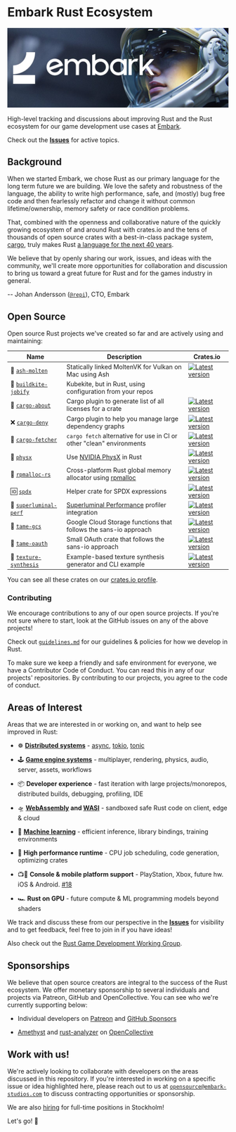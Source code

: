 # Embark Rust Ecosystem

[![Embark logo](media/embark-logo-bg.jpg)](http://embark.games)

High-level tracking and discussions about improving Rust and the Rust ecosystem for our game development use cases at [Embark](http://embark.games).

Check out the __[Issues](https://github.com/EmbarkStudios/rust-ecosystem/issues)__ for active topics.

## Background

When we started Embark, we chose Rust as our primary language for the long term future we are building. We love the safety and robustness of the language, the ability to write high performance, safe, and (mostly) bug free code and then fearlessly refactor and change it without common lifetime/ownership, memory safety or race condition problems.

That, combined with the openness and collaborative nature of the quickly growing ecosystem of and around Rust with crates.io and the tens of thousands of open source crates with a best-in-class package system, [cargo](https://doc.rust-lang.org/cargo/), truly makes Rust [a language for the next 40 years](https://www.youtube.com/watch?v=A3AdN7U24iU).

We believe that by openly sharing our work, issues, and ideas with the community, we'll create more opportunities for collaboration and discussion to bring us toward a great future for Rust and for the games industry in general.

-- Johan Andersson ([`@repi`](http://twitter.com/repi)), CTO, Embark

## Open Source

Open source Rust projects we've created so far and are actively using and maintaining:

Name | Description | Crates.io
--- | --- | ---
🌋 [`ash-molten`](https://github.com/EmbarkStudios/ash-molten.git) | Statically linked MoltenVK for Vulkan on Mac using Ash | [![Latest version](https://img.shields.io/crates/v/ash-molten.svg)](https://crates.io/crates/ash-molten)
👷 [`buildkite-jobify`](https://github.com/EmbarkStudios/buildkite-jobify) | Kubekite, but in Rust, using configuration from your repos
📜 [`cargo-about`](https://github.com/EmbarkStudios/cargo-about) | Cargo plugin to generate list of all licenses for a crate | [![Latest version](https://img.shields.io/crates/v/cargo-about.svg)](https://crates.io/crates/cargo-about)
❌ [`cargo-deny`](https://github.com/EmbarkStudios/cargo-deny) | Cargo plugin to help you manage large dependency graphs | [![Latest version](https://img.shields.io/crates/v/cargo-deny.svg)](https://crates.io/crates/cargo-deny)
🎁 [`cargo-fetcher`](https://github.com/EmbarkStudios/cargo-fetcher) | `cargo fetch` alternative for use in CI or other "clean" environments | [![Latest version](https://img.shields.io/crates/v/cargo-fetcher.svg)](https://crates.io/crates/cargo-fetcher)
🎳 [`physx`](https://github.com/EmbarkStudios/physx-rs) | Use [NVIDIA PhysX](https://github.com/NVIDIAGameWorks/PhysX) in Rust | [![Latest version](https://img.shields.io/crates/v/physx.svg)](https://crates.io/crates/physx)
🐏 [`rpmalloc-rs`](https://github.com/EmbarkStudios/rpmalloc-rs) | Cross-platform Rust global memory allocator using [rpmalloc](https://github.com/rampantpixels/rpmalloc) | [![Latest version](https://img.shields.io/crates/v/rpmalloc.svg)](https://crates.io/crates/rpmalloc)
🆔 [`spdx`](https://github.com/EmbarkStudios/spdx) | Helper crate for SPDX expressions | [![Latest version](https://img.shields.io/crates/v/spdx.svg)](https://crates.io/crates/spdx)
🔆 [`superluminal-perf`](https://github.com/EmbarkStudios/superluminal-perf-rs) | [Superluminal Performance](http://superluminal.eu) profiler integration | [![Latest version](https://img.shields.io/crates/v/superluminal-perf.svg)](https://crates.io/crates/superluminal-perf)
📂 [`tame-gcs`](https://github.com/EmbarkStudios/tame-gcs) | Google Cloud Storage functions that follows the sans-io approach | [![Latest version](https://img.shields.io/crates/v/tame-gcs.svg)](https://crates.io/crates/tame-gcs)
🔐 [`tame-oauth`](https://github.com/EmbarkStudios/tame-oauth) | Small OAuth crate that follows the sans-io approach | [![Latest version](https://img.shields.io/crates/v/tame-oauth.svg)](https://crates.io/crates/tame-oauth)
🎨 [`texture-synthesis`](https://github.com/EmbarkStudios/texture-synthesis) | Example-based texture synthesis generator and CLI example | [![Latest version](https://img.shields.io/crates/v/texture-synthesis.svg)](https://crates.io/crates/texture-synthesis)

You can see all these crates on our [crates.io profile](https://crates.io/users/embark-studios).

### Contributing

We encourage contributions to any of our open source projects. If you're not sure where to start, look at the GitHub issues on any of the above projects!

Check out [`guidelines.md`](guidelines.md) for our guidelines & policies for how we develop in Rust.

To make sure we keep a friendly and safe environment for everyone, we have a Contributor Code of Conduct. You can read this in any of our projects' repositories. By contributing to our projects, you agree to the code of conduct.

## Areas of Interest

Areas that we are interested in or working on, and want to help see improved in Rust:

* ☸ __[Distributed systems](https://areweasyncyet.rs/)__ - [async](https://rust-lang.github.io/async-book/), [tokio](https://tokio.rs/), [tonic](https://github.com/hyperium/tonic)

* 🕹️ __[Game engine systems](http://arewegameyet.com/)__ - multiplayer, rendering, physics, audio, server, assets, workflows

* 📦 __Developer experience__ - fast iteration with large projects/monorepos, distributed builds, debugging, profiling, IDE

* 🛸 __[WebAssembly](https://webassembly.org/) and [WASI](https://hacks.mozilla.org/2019/03/standardizing-wasi-a-webassembly-system-interface/)__ - sandboxed safe Rust code on client, edge & cloud

* 🤖 __[Machine learning](http://www.arewelearningyet.com/)__ - efficient inference, library bindings, training environments

* 🚀 __High performance runtime__ - CPU job scheduling, code generation, optimizing crates

* 📺📱 __Console & mobile platform support__ - PlayStation, Xbox, future hw. iOS & Android. [#18](https://github.com/EmbarkStudios/rust-ecosystem/issues/18)

* 🏎 __Rust on GPU__ - future compute & ML programming models beyond shaders

We track and discuss these from our perspective in the __[Issues](https://github.com/EmbarkStudios/rust-ecosystem/issues)__ for visibility and to get feedback, feel free to join in if you have ideas!

Also check out the [Rust Game Development Working Group](https://github.com/rust-gamedev/wg).

## Sponsorships

We believe that open source creators are integral to the success of the Rust ecosystem. We offer monetary sponsorship to several individuals and projects via Patreon, GitHub and OpenCollective. You can see who we're currently supporting below:

* Individual developers on [Patreon](https://www.patreon.com/embarkstudios/creators) and [GitHub Sponsors](https://github.com/embark-studios)

* [Amethyst](https://amethyst.rs/) and [rust-analyzer](https://github.com/rust-analyzer/rust-analyzer) on [OpenCollective](https://opencollective.com/embarkstudios)

## Work with us!

We're actively looking to collaborate with developers on the areas discussed in this repository. If you're interested in working on a specific issue or idea highlighted here, please reach out to us at [`opensource@embark-studios.com`](mailto:opensource@embark-studios.com) to discuss contracting opportunities or sponsorship.

We are also [hiring](https://embark.games/jobs/) for full-time positions in Stockholm!

Let's go! 🚀
